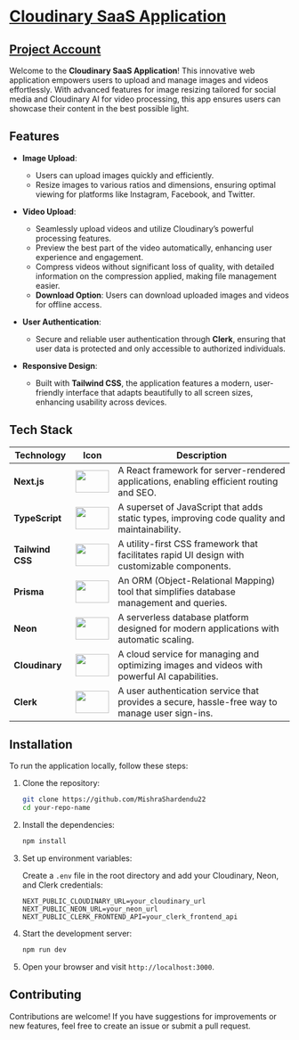 # [Cloudinary SaaS Application](https://cloudianry-saas.vercel.app)
## [Project Account](https://github.com/MishraShardendu22)

Welcome to the **Cloudinary SaaS Application**! This innovative web application empowers users to upload and manage images and videos effortlessly. With advanced features for image resizing tailored for social media and Cloudinary AI for video processing, this app ensures users can showcase their content in the best possible light.

## Features

- **Image Upload**: 
  - Users can upload images quickly and efficiently.
  - Resize images to various ratios and dimensions, ensuring optimal viewing for platforms like Instagram, Facebook, and Twitter.

- **Video Upload**: 
  - Seamlessly upload videos and utilize Cloudinary’s powerful processing features.
  - Preview the best part of the video automatically, enhancing user experience and engagement.
  - Compress videos without significant loss of quality, with detailed information on the compression applied, making file management easier.
  - **Download Option**: Users can download uploaded images and videos for offline access.

- **User Authentication**: 
  - Secure and reliable user authentication through **Clerk**, ensuring that user data is protected and only accessible to authorized individuals.

- **Responsive Design**: 
  - Built with **Tailwind CSS**, the application features a modern, user-friendly interface that adapts beautifully to all screen sizes, enhancing usability across devices.

## Tech Stack

| Technology       | Icon                                           | Description                                                                                   |
|------------------|------------------------------------------------|-----------------------------------------------------------------------------------------------|
| **Next.js**      | <img src="https://img.icons8.com/color/48/000000/nextjs.png" width="60" height="40"/> | A React framework for server-rendered applications, enabling efficient routing and SEO.      |
| **TypeScript**   | <img src="https://img.icons8.com/color/48/000000/typescript.png" width="60" height="40"/> | A superset of JavaScript that adds static types, improving code quality and maintainability. |
| **Tailwind CSS** | <img src="https://img.icons8.com/color/48/000000/tailwindcss.png" width="60" height="40"/> | A utility-first CSS framework that facilitates rapid UI design with customizable components.   |
| **Prisma**       | <img src="https://imgs.search.brave.com/cRK8F1OGWghDRsC81lgwNXUtBcQ5-hrtgSSsCdcnVos/rs:fit:860:0:0:0/g:ce/aHR0cHM6Ly9pY29u/cy52ZXJ5aWNvbi5j/b20vcG5nL28vYnVz/aW5lc3MvdnNjb2Rl/LXByb2dyYW0taXRl/bS1pY29uL3ByaXNt/YS5wbmc" width="60" height="40"/> | An ORM (Object-Relational Mapping) tool that simplifies database management and queries.     |
| **Neon**         | <img src="https://2023.allthingsopen.org/wp-content/uploads/2023/07/Presenting_Neon.jpg" width="60" height="40"/> | A serverless database platform designed for modern applications with automatic scaling.       |
| **Cloudinary**   | <img src="https://tse2.mm.bing.net/th?id=OIP.bWgmv2jg_WjLuIMESDqFBQAAAA&pid=Api&P=0&h=180" width="60" height="40"/> | A cloud service for managing and optimizing images and videos with powerful AI capabilities. |
| **Clerk**        | <img src="https://encrypted-tbn0.gstatic.com/images?q=tbn:ANd9GcTK7Aw5Oer_-ealLmVOFDzWpvQG77YmCs70rg&s" width="60" height="40"/> | A user authentication service that provides a secure, hassle-free way to manage user sign-ins. |

## Installation

To run the application locally, follow these steps:

1. Clone the repository:

   ```bash
   git clone https://github.com/MishraShardendu22
   cd your-repo-name
   ```

2. Install the dependencies:

   ```bash
   npm install
   ```

3. Set up environment variables:

   Create a `.env` file in the root directory and add your Cloudinary, Neon, and Clerk credentials:

   ```
   NEXT_PUBLIC_CLOUDINARY_URL=your_cloudinary_url
   NEXT_PUBLIC_NEON_URL=your_neon_url
   NEXT_PUBLIC_CLERK_FRONTEND_API=your_clerk_frontend_api
   ```

4. Start the development server:

   ```bash
   npm run dev
   ```

5. Open your browser and visit `http://localhost:3000`.

## Contributing

Contributions are welcome! If you have suggestions for improvements or new features, feel free to create an issue or submit a pull request.
